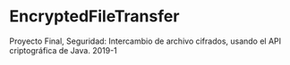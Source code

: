 # EncryptedFileTransfer
Proyecto Final, Seguridad: Intercambio de archivo cifrados, usando el API criptográfica de Java. 2019-1
